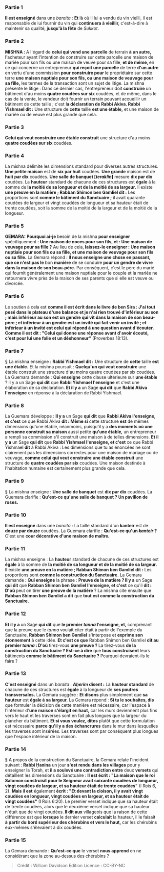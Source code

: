 
### Partie 1
<b>Il est enseigné</b> dans une <i>baraita</i> : <b>Et</b> là où il lui a vendu du vin vieilli, il est responsable de lui fournir du vin qui <b>continuera à vieillir,</b> c'est-à-dire à maintenir sa qualité, <b>jusqu'à la fête</b> de <i>Sukkot</i>.

### Partie 2
<strong>MISHNA : </strong>A l'égard de <b>celui qui vend une parcelle</b> de terrain <b>à un autre,</b> l'acheteur ayant l'intention de construire sur cette parcelle une maison de mariée pour son fils ou une maison de veuve pour sa fille, <b>et de même, </b> en ce qui concerne un entrepreneur <b>qui reçoit une parcelle</b> de terre <b>d'un autre</b> en vertu d'une commission <b>pour construire pour</b> le propriétaire sur cette terre <b>une maison nuptiale pour son fils, ou une maison de veuvage pour sa fille,</b> les termes de la transaction sont un sujet de litige. La mishna présente le litige : Dans ce dernier cas, l'entrepreneur doit <b>construire</b> un bâtiment d'au moins <b>quatre coudées sur six</b> coudées, et de même, dans le cas de la vente, le vendeur doit fournir un terrain pouvant accueillir un bâtiment de cette taille ; c'est <b>la déclaration de Rabbi Akiva. Rabbi Yishmael dit :</b> Une structure de <b>cette</b> taille <b>est une étable,</b> et une maison de mariée ou de veuve est plus grande que cela.

### Partie 3
<b>Celui qui veut construire une étable construit</b> une structure d'au moins <b>quatre coudées sur six</b> coudées.

### Partie 4
La mishna délimite les dimensions standard pour diverses autres structures. <b>Une petite maison</b> est de <b>six par huit</b> coudées. <b>Une grande</b> maison est de <b>huit par dix</b> coudées. <b>Une salle de banquet [<i>teraklin</i>]</b> mesure <b>dix par dix</b> coudées. La <b>hauteur</b> standard de chacune de ces structures est <b>égale</b> à la somme de <b>la moitié de sa longueur et de la moitié de sa largeur.</b> Il existe <b>une preuve en la matière ; Rabban Shimon ben Gamliel dit :</b> Les proportions sont <b>comme le bâtiment du Sanctuaire ;</b> il avait quarante coudées de largeur et vingt coudées de longueur et sa hauteur était de trente coudées, soit la somme de la moitié de la largeur et de la moitié de la longueur.

### Partie 5
<strong>GEMARA:</strong> <b>Pourquoi ai-je</b> besoin de la mishna <b>pour enseigner</b> spécifiquement : <b>Une maison de noces pour son fils, et : Une maison de veuvage pour sa fille ?</b> Au lieu de cela, <b>laissez-le enseigner : Une maison nuptiale pour son fils ou sa fille, et une maison de veuvage pour son fils ou sa fille.</b> La Gemara répond : <b>Il nous enseigne une chose en passant, que ce n'est pas le</b> bon <b>manière</b> de se conduire <b>pour un gendre de vivre dans la maison de son beau-père.</b> Par conséquent, c'est le père du marié qui fournit généralement une maison nuptiale pour le couple et la mariée ne retournera vivre près de la maison de ses parents que si elle est veuve ou divorcée.

### Partie 6
Le soutien à cela est <b>comme il est écrit dans le livre de ben Sira : J'ai tout pesé dans le plateau d'une balance et je n'ai rien trouvé d'inférieur au son ; mais inférieur au son est un gendre qui vit dans la maison de son beau-père ; et inférieur à un gendre est un invité qui fait venir un invité ; et inférieur à un invité est celui qui répond à une question avant d'écouter. Comme il est dit : "Celui qui donne une réponse avant d'avoir écouté, c'est pour lui une folie et un déshonneur"</b> (Proverbes 18:13).

### Partie 7
§ La mishna enseigne : <b>Rabbi Yishmael dit :</b> Une structure de <b>cette</b> taille <b>est une étable.</b> Et la mishna poursuit : <b>Quelqu'un qui veut construire</b> une étable construit une structure d'au moins quatre coudées par six coudées. La Guemara demande : <b>Qui enseigne</b> cette clause ultérieure sur <b>une étable</b> ? Il y a</b> un Sage <b>qui dit</b> que <b>Rabbi Yishmael l'enseigne</b> et c'est une élaboration de sa déclaration. <b>Et il y a</b> un Sage <b>qui dit</b> que <b>Rabbi Akiva l'enseigne</b> en réponse à la déclaration de Rabbi Yishmael.

### Partie 8
La Guemara développe : <b>Il y a</b> un Sage <b>qui dit</b> que <b>Rabbi Akiva l'enseigne, et c'est</b> ce que Rabbi Akiva <b>dit : Même si</b> cette structure <b>est</b> de mêmes dimensions qu'une étable,</b> néanmoins, puisqu'il y a <b>des moments où une personne construit sa maison</b> aussi petite <b>qu'une étable,</b> un entrepreneur a rempli sa commission s'il construit une maison à de telles dimensions. <b>Et il y a</b> un Sage <b>qui dit</b> que <b>Rabbi Yishmael l'enseigne, et c'est</b> ce que Rabbi Yishmael <b>dit</b> à Rabbi Akiva : Les dimensions que tu as énoncées ne sont clairement pas les dimensions correctes pour une maison de mariage ou de veuvage, <b>comme celui qui veut construire une étable construit</b> une structure de <b>quatre coudées par six</b> coudées. Une maison destinée à l'habitation humaine est certainement plus grande que cela.

### Partie 9
§ La mishna enseigne : <b>Une salle de banquet</b> est <b>dix par dix</b> coudées. La Guemara clarifie : <b>Qu'est-ce qu'une salle de banquet ? Un pavillon de roses.</b>

### Partie 10
<b>Il est enseigné</b> dans une <i>baraita</i> : La taille standard d'un <b>kanteir</i></b> est de <b>douze par douze</b> coudées. La Guemara clarifie : <b>Qu'est-ce qu'un <i>kanteir</i> ? </b> C'est une <b>cour décorative d'une maison de maître.</b>

### Partie 11
La mishna enseigne : La <b>hauteur</b> standard de chacune de ces structures est <b>égale</b> à la somme de <b>la moitié de sa longueur et de la moitié de sa largeur.</b> Il existe <b>une preuve en la matière ; Rabban Shimon ben Gamliel dit :</b> Les proportions sont <b>comme la construction du Sanctuaire.</b> La Gemara demande : <b>Qui enseigne</b> la phrase : <b>Preuve de la matière ? Il y a</b> un Sage <b>qui dit</b> que <b>Rabban Shimon ben Gamliel l'enseigne, et c'est</b> ce qu'il <b>dit : D'où</b> peut on tirer <b>une preuve de la matière</b> ? La mishna cite ensuite que <b>Rabban Shimon ben Gamliel a dit</b> que <b>tout est comme la construction du Sanctuaire.</b>

### Partie 12
<b>Et il y a</b> un Sage <b>qui dit</b> que <b>le premier <i>tanna</i> l'enseigne, et,</b> comprenant que la preuve que le <i>tanna</i> voulait citer était à partir de l'exemple du Sanctuaire, <b>Rabban Shimon ben Gamliel</b> s'interpose et <b>exprime son étonnement</b> à cette idée. <b>Et c'est ce que</b> Rabban Shimon ben Gamliel <b>dit au premier <i>tanna</i> : D'où</b> tirez-vous <b>une preuve ? </b> La tirez-vous <b>de la construction du Sanctuaire ? Est-ce à dire</b> que <b>tous construisent</b> leurs bâtiments <b>comme le bâtiment du Sanctuaire ?</b> Pourquoi devraient-ils le faire ?

### Partie 13
<b>C'est enseigné</b> dans un <i>baraita</i> : <b><i>Aḥerim</i> disent :</b> La <b>hauteur standard</b> de chacune de ces structures est <b>égale</b> à la longueur de <b>ses poutres transversales.</b> La Gemara suggère : <b>Et disons</b> plus simplement que <b>sa hauteur</b> est <b>égale à sa largeur.</b> La Gemara répond : <b>Si tu le souhaites, dis</b> que formuler la décision de cette manière est nécessaire, car l'espace à l'intérieur d'<b>une maison s'élargit en haut,</b> car les murs deviennent plus fins vers le haut et les traverses sont en fait plus longues que la largeur du plancher du bâtiment. <b>Et si vous voulez, dites</b> plutôt que cette formulation est nécessaire <b>parce qu'il y a des échancrures</b> dans le mur dans lesquelles les traverses sont insérées. Les traverses sont par conséquent plus longues que l'espace intérieur de la maison.

### Partie 14
§ A propos de la construction du Sanctuaire, la Gemara relate l'incident suivant : <b>Rabbi Ḥanina</b> un jour <b>s'est rendu dans les villages</b> pour y enseigner la Torah, et <b>il a soulevé une contradiction entre</b> deux <b>versets</b> qui détaillent les dimensions du Sanctuaire : <b>Il est écrit : "La maison que le roi Salomon construisit pour le Seigneur avait soixante coudées de longueur, vingt coudées de largeur, et sa hauteur était de trente coudées"</b> (I Rois 6, 2). <b>Mais il est</b> également <b>écrit : "Et devant la cloison, il y avait vingt coudées en longueur, vingt coudées en largeur, et sa hauteur était de vingt coudées"</b> (I Rois 6:20). Le premier verset indique que sa hauteur était de trente coudées, alors que le deuxième verset indique que sa hauteur n'était que de vingt coudées. <b>Il dit aux</b> villageois que la raison de cette différence est que <b>lorsque</b> le dernier verset <b>calculait</b> la hauteur, il le faisait <b>à partir du</b> <b>bord supérieur des chérubins et vers le haut,</b> car les chérubins eux-mêmes s'élevaient à dix coudées.

### Partie 15
La Gemara demande : <b>Qu'est-ce que</b> le verset <b>nous apprend</b> en ne considérant que la zone au-dessus des chérubins ?

>Crédit : William Davidson Edition
>Licence : CC-BY-NC